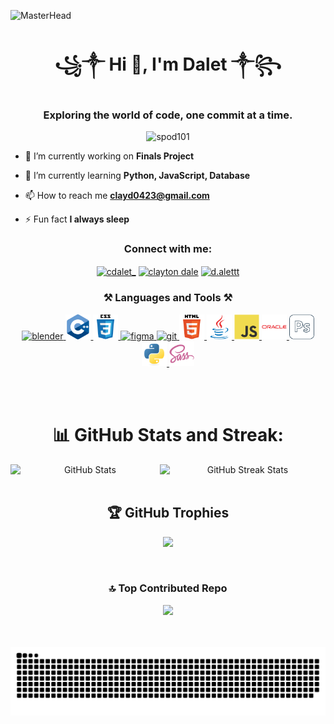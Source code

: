 ![MasterHead](https://64.media.tumblr.com/c7e1bde07c480cf76996845359dd41c9/971911ed22c691d0-48/s1280x1920/a927ad852eab90bbdfed57e286a9214b171fd769.png)
<h1 align="center">꧁༒ Hi 👋, I'm Dalet ༒꧂</h1>
<h3 align="center">Exploring the world of code, one commit at a time.</h3>

<p align="center"> <img src="https://komarev.com/ghpvc/?username=spod101&label=Profile%20views&color=0e75b6&style=flat" alt="spod101" /> </p>

- 🔭 I’m currently working on **Finals Project**

- 🌱 I’m currently learning **Python, JavaScript, Database**

- 📫 How to reach me **clayd0423@gmail.com**

- ⚡ Fun fact **I always sleep**


<h3 align="center">Connect with me:</h3>
<p align="center">
<a href="https://twitter.com/cdalet_" target="blank"><img align="center" src="https://raw.githubusercontent.com/rahuldkjain/github-profile-readme-generator/master/src/images/icons/Social/twitter.svg" alt="cdalet_" height="30" width="40" /></a>
<a href="https://fb.com/Clayton Dale" target="blank"><img align="center" src="https://raw.githubusercontent.com/rahuldkjain/github-profile-readme-generator/master/src/images/icons/Social/facebook.svg" alt="clayton dale" height="30" width="40" /></a>
<a href="https://instagram.com/d.alettt" target="blank"><img align="center" src="https://raw.githubusercontent.com/rahuldkjain/github-profile-readme-generator/master/src/images/icons/Social/instagram.svg" alt="d.alettt" height="30" width="40" /></a>
</p>

<h3 align="center">⚒️  Languages and Tools  ⚒️</h3>
<p align="center"> <a href="https://www.blender.org/" target="_blank" rel="noreferrer"> <img src="https://download.blender.org/branding/community/blender_community_badge_white.svg" alt="blender" width="40" height="40"/> </a> <a href="https://www.w3schools.com/cpp/" target="_blank" rel="noreferrer"> <img src="https://raw.githubusercontent.com/devicons/devicon/master/icons/cplusplus/cplusplus-original.svg" alt="cplusplus" width="40" height="40"/> </a> <a href="https://www.w3schools.com/css/" target="_blank" rel="noreferrer"> <img src="https://raw.githubusercontent.com/devicons/devicon/master/icons/css3/css3-original-wordmark.svg" alt="css3" width="40" height="40"/> </a> <a href="https://www.figma.com/" target="_blank" rel="noreferrer"> <img src="https://www.vectorlogo.zone/logos/figma/figma-icon.svg" alt="figma" width="40" height="40"/> </a> <a href="https://git-scm.com/" target="_blank" rel="noreferrer"> <img src="https://www.vectorlogo.zone/logos/git-scm/git-scm-icon.svg" alt="git" width="40" height="40"/> </a> <a href="https://www.w3.org/html/" target="_blank" rel="noreferrer"> <img src="https://raw.githubusercontent.com/devicons/devicon/master/icons/html5/html5-original-wordmark.svg" alt="html5" width="40" height="40"/> </a> <a href="https://www.java.com" target="_blank" rel="noreferrer"> <img src="https://raw.githubusercontent.com/devicons/devicon/master/icons/java/java-original.svg" alt="java" width="40" height="40"/> </a> <a href="https://developer.mozilla.org/en-US/docs/Web/JavaScript" target="_blank" rel="noreferrer"> <img src="https://raw.githubusercontent.com/devicons/devicon/master/icons/javascript/javascript-original.svg" alt="javascript" width="40" height="40"/> </a> <a href="https://www.oracle.com/" target="_blank" rel="noreferrer"> <img src="https://raw.githubusercontent.com/devicons/devicon/master/icons/oracle/oracle-original.svg" alt="oracle" width="40" height="40"/> </a> <a href="https://www.photoshop.com/en" target="_blank" rel="noreferrer"> <img src="https://raw.githubusercontent.com/devicons/devicon/master/icons/photoshop/photoshop-line.svg" alt="photoshop" width="40" height="40"/> </a> <a href="https://www.python.org" target="_blank" rel="noreferrer"> <img src="https://raw.githubusercontent.com/devicons/devicon/master/icons/python/python-original.svg" alt="python" width="40" height="40"/> </a> <a href="https://sass-lang.com" target="_blank" rel="noreferrer"> <img src="https://raw.githubusercontent.com/devicons/devicon/master/icons/sass/sass-original.svg" alt="sass" width="40" height="40"/> </a> </p>

<br>

<div align="center">

<br>

# 📊 GitHub Stats and Streak:
<div style="display: flex; justify-content: space-between;">
    <img src="https://github-readme-stats.vercel.app/api?username=Spod101&theme=dark&hide_border=false&include_all_commits=true&count_private=true" alt="GitHub Stats" width="360" />
    <img src="https://github-readme-streak-stats.herokuapp.com/?user=Spod101&theme=dark&hide_border=false" alt="GitHub Streak Stats" width="400" />
</div>

<br>

## 🏆 GitHub Trophies
![](https://github-profile-trophy.vercel.app/?username=Spod101&theme=flat&no-frame=false&no-bg=true&margin-w=4)

<br>

### 🔝 Top Contributed Repo
![](https://github-contributor-stats.vercel.app/api?username=Spod101&limit=5&theme=dark&combine_all_yearly_contributions=true)

</div>



<br>
<div align="center">
  <br>
  <img alt="snake eating my contributions" src="https://raw.githubusercontent.com/salesp07/salesp07/output/github-contribution-grid-snake.svg" />
  
  <br/><br/><br/>
</div>
